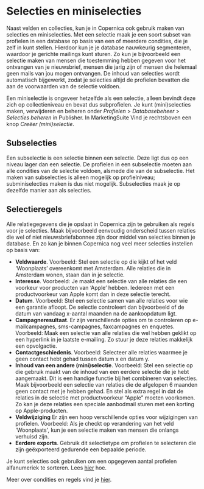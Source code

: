 # Selecties en miniselecties
Naast velden en collecties, kun je in Copernica ook gebruik maken van selecties en miniselecties. Met een selectie maak je een soort subset van profielen in een database op basis van een of meerdere condities, die je zelf in kunt stellen. Hierdoor kun je je database nauwkeurig segmenteren, waardoor je gerichte mailings kunt sturen. Zo kun je bijvoorbeeld een selectie maken van mensen die toestemming hebben gegeven voor het ontvangen van je nieuwsbrief, mensen die jarig zijn of mensen die helemaal geen mails van jou mogen ontvangen. De inhoud van selecties wordt automatisch bijgewerkt, zodat je selecties altijd de profielen bevatten die aan de voorwaarden van de selectie voldoen. 

Een miniselectie is ongeveer hetzelfde als een selectie, alleen bevindt deze zich op collectieniveau en bevat dus subprofielen. Je kunt (mini)selecties maken, verwijderen en beheren onder *Profielen* > *Databasebeheer* > *Selecties beheren* in Publisher. In MarketingSuite Vind je rechtsboven een knop *Creëer (mini)selectie*. 

## Subselecties
Een subselectie is een selectie binnen een selectie. Deze ligt dus op een niveau lager dan een selectie. De profielen in een subselectie moeten aan alle condities van de selectie voldoen, alsmede die van de subselectie. Het maken van subselecties is alleen mogelijk op profielniveau; subminiselecties maken is dus niet mogelijk. Subselecties maak je op dezelfde manier aan als selecties.

## Selectieregels
Alle relatiegegevens die je opslaat in Copernica zijn te gebruiken als regels voor je selecties. Maak bijvoorbeeld eenvoudig onderscheid tussen relaties die wel of niet nieuwsbriefabonnee zijn door middel van selecties binnen je database. En zo kan je binnen Copernica nog veel meer selecties instellen op basis van:

* **Veldwaarde**. Voorbeeld: Stel een selectie op die kijkt of het veld ‘Woonplaats’ overeenkomt met Amsterdam. Alle relaties die in Amsterdam wonen, staan dan in je selectie.
* **Interesse**. Voorbeeld: Je maakt een selectie van alle relaties die een voorkeur voor producten van ‘Apple’ hebben. Iedereen met een productvoorkeur van Apple komt dan in deze selectie terecht.
* **Datum**. Voorbeeld: Stel een selectie samen van alle relaties voor wie een garantie afloopt. De selectie controleert dan bijvoorbeeld of de datum van vandaag x-aantal maanden na de aankoopdatum ligt.
* **Campagneresultaat**. Er zijn verschillende opties om te controleren op e-mailcampagnes, sms-campagnes, faxcampagnes en enquetes. Voorbeeld: Maak een selectie van alle relaties die wel hebben geklikt op een hyperlink in je laatste e-mailing. Zo stuur je deze relaties makkelijk een opvolgactie.
* **Contactgeschiedenis**. Voorbeeld: Selecteer alle relaties waarmee je geen contact hebt gehad tussen datum x en datum y.
* **Inhoud van een andere (mini)selectie**. Voorbeeld: Stel een selectie op die gebruik maakt van de inhoud van een eerdere selectie die je hebt aangemaakt. Dit is een handige functie bij het combineren van selecties. Maak bijvoorbeeld een selectie van relaties die de afgelopen 6 maanden geen contact met je hebben gehad. En stel als extra regel in dat de relaties in de selectie met productvoorkeur “Apple” moeten voorkomen. Zo kan je deze relaties een speciale aanbodmail sturen met een korting op Apple-producten.
* **Veldwijziging** Er zijn een hoop verschillende opties voor wijzigingen van profielen. Voorbeeld: Als je checkt op verandering van het  veld 'Woonplaats', kun je een selectie maken van mensen die onlangs verhuisd zijn.
* **Eerdere exports**. Gebruik dit selectietype om profielen te selecteren die zijn geëxporteerd gedurende een bepaalde periode. 

Je kunt selecties ook gebruiken om een opgegeven aantal profielen alfanumeriek te sorteren. Lees [hier](sorting-and-selecting-profiles-in-a-database-or-collection) hoe.

Meer over condities en regels vind je [hier](selectiecondities).
